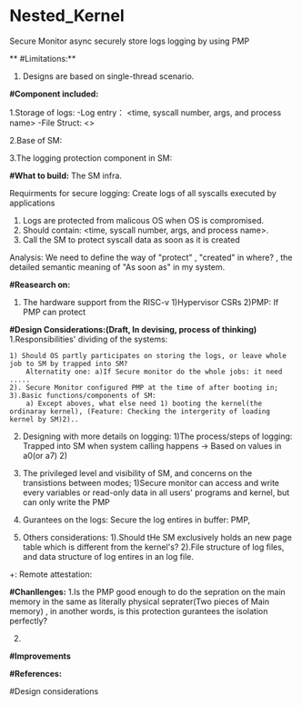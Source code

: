 # Nested_Kernel 

Secure Monitor async securely store logs logging by using PMP

**
#Limitations:**
1. Designs are based on single-thread scenario.


**#Component included:**

1.Storage of logs:
-Log entry： <time, syscall number, args, and process name>
-File Struct: <>

2.Base of SM:

3.The logging protection component in SM:

**#What to build:**
The SM infra.

Requirments for secure logging: Create logs of all syscalls executed by applications
1. Logs are protected from malicous OS when OS is compromised.
2. Should contain: <time, syscall number, args, and process name>.
3. Call the SM to protect syscall data as soon as it is created

Analysis: We need to define the way of "protect" , "created" in where? , the detailed semantic meaning of "As soon as"  in my system.



**#Reasearch on:**
1. The hardware support from the RISC-v
1)Hypervisor CSRs
2)PMP: If PMP can protect 



**#Design Considerations:(Draft, In devising, process of thinking)**
1.Responsibilities' dividing of the systems:

    1) Should OS partly participates on storing the logs, or leave whole job to SM by trapped into SM?
        Alternatity one: a)If Secure monitor do the whole jobs: it need .....
    2). Secure Monitor configured PMP at the time of after booting in;
    3).Basic functions/components of SM:
        a) Except aboves, what else need 1) booting the kernel(the ordinaray kernel), (Feature: Checking the intergerity of loading kernel by SM)2)..

2. Designing with more details on logging:
    1)The process/steps of logging:
         Trapped into SM when system calling happens -> Based on values in a0(or a7)
    2)

3. The privileged level and visibility of SM, and concerns on the transistions between modes;
    1)Secure monitor can access and write every variables or read-only data in all users' programs and kernel, but can only write the PMP

4. Gurantees on the logs:
    Secure the log entires in buffer: PMP, 


5. Others considerations:
    1).Should tHe SM exclusively holds an new page table which is different from the kernel's?
    2).File structure of log files, and data structure of log entires in an log file.

+: Remote attestation:



**#Chanllenges:**
1.Is the PMP good enough to do the sepration on the main memory in the same as literally physical seprater(Two pieces of Main memory)  , in another words, is this protection gurantees the isolation perfectly?

2.

**#Improvements**


**#References:**







#Design considerations
